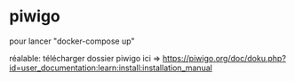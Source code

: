 # piwigo

pour lancer "docker-compose up"

réalable: télécharger dossier piwigo ici => https://piwigo.org/doc/doku.php?id=user_documentation:learn:install:installation_manual
